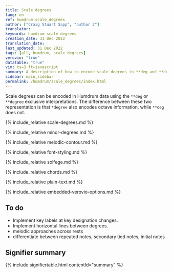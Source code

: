 ```yaml
---
title: Scale degrees
lang: en 
ref: humdrum-scale_degrees
author: ["Craig Stuart Sapp", "author 2"]
translator: 
keywords: humdrum scale degrees
creation_date: 31 Dec 2022
translation_date:
last_updated: 31 Dec 2022
tags: [all, humdrum, scale degrees]
verovio: "true"
datatable: "true"
vim: ts=3 ft=javascript
summary: A description of how to encode scale degrees in **deg and **degree spines.
sidebar: main_sidebar
permalink: /humdrum/scale_degrees/index.html
---
```


Scale degrees can be encoded in Humdrum data using the `**deg` or
`**degree` exclusive interpretations.  The difference between these two
representation is that `*degree` also encodes octave information,
while `**deg` does not.


{% include_relative scale-degrees.md %}

{% include_relative minor-degrees.md %}

{% include_relative melodic-contour.md %}

{% include_relative font-styling.md %}

{% include_relative solfege.md %}

{% include_relative chords.md %}

{% include_relative plain-text.md %}

{% include_relative embedded-verovio-options.md %}


## To do ##

* Implement key labels at key designation changes.
* Implement horizontal lines between degrees.
* melodic approaches across rests
* differentiate between repeated notes, secondary tied notes, initial notes



## Signifier summary ##


{% include signifiertable.html
	contentId="summary"
%}
<script type="text/JSON" id="summary">
{% include_relative degreeSignifiers.json %}
</script>


